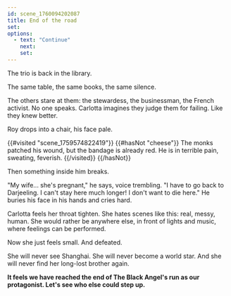```yaml
---
id: scene_1760094202087
title: End of the road
set:
options:
  - text: "Continue"
    next: 
    set:
---
```


The trio is back in the library.

The same table, the same books, the same silence.

The others stare at them: the stewardess, the businessman, the French activist.
No one speaks. Carlotta imagines they judge them for failing. Like they knew better.

Roy drops into a chair, his face pale.

{{#visited "scene_1759574822419"}}
{{#hasNot "cheese"}}
The monks patched his wound, but the bandage is already red. He is in terrible pain, sweating, feverish.
{{/visited}}
{{/hasNot}}

Then something inside him breaks.

"My wife... she's pregnant," he says, voice trembling. "I have to go back to Darjeeling. I can't stay here much longer! I don't want to die here."
He buries his face in his hands and cries hard.

Carlotta feels her throat tighten.
She hates scenes like this: real, messy, human.
She would rather be anywhere else, in front of lights and music, where feelings can be performed.

Now she just feels small.
And defeated.

She will never see Shanghai. She will never become a world star.
And she will never find her long-lost brother again.

**It feels we have reached the end of The Black Angel's run as our protagonist. Let's see who else could step up.**

